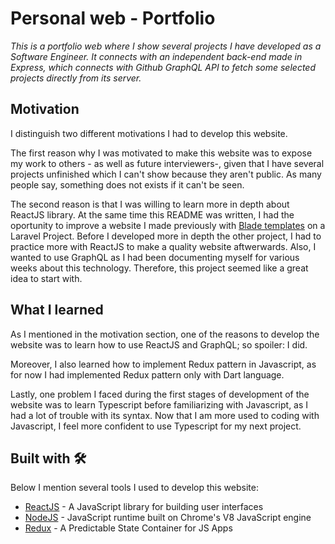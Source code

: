 # Personal web - Portfolio

_This is a portfolio web where I show several projects I have developed as a Software Engineer. It connects with an independent back-end made in Express, which connects with Github GraphQL API to fetch some selected projects directly from its server._

## Motivation

I distinguish two different motivations I had to develop this website.

The first reason why I was motivated to make this website was to expose my work to others - as well as future interviewers-, given that I have several projects unfinished which I can't show because they aren't public. As many people say, something does not exists if it can't be seen. 

The second reason is that I was willing to learn more in depth about ReactJS library. At the same time this README was written, I had the oportunity to improve a website I made previously with [Blade templates](https://laravel.com/docs/7.x/blade) on a Laravel Project. Before I developed more in depth the other project, I had to practice more with ReactJS to make a quality website aftwerwards. Also, I wanted to use GraphQL as I had been documenting myself for various weeks about this technology. Therefore, this project seemed like a great idea to start with. 

## What I learned

As I mentioned in the motivation section, one of the reasons to develop the website was to learn how to use ReactJS and GraphQL; so spoiler: I did.

Moreover, I also learned how to implement Redux pattern in Javascript, as for now I had implemented Redux pattern only with Dart language.

Lastly, one problem I faced during the first stages of development of the website was to learn Typescript before familiarizing with Javascript, as I had a lot of trouble with its syntax. Now that I am more used to coding with Javascript, I feel more confident to use Typescript for my next project.

## Built with 🛠️

Below I mention several tools I used to develop this website:

* [ReactJS](https://reactjs.org/) - A JavaScript library for building user interfaces
* [NodeJS](https://nodejs.org/) - JavaScript runtime built on Chrome's V8 JavaScript engine
* [Redux](https://redux.js.org/) - A Predictable State Container for JS Apps

